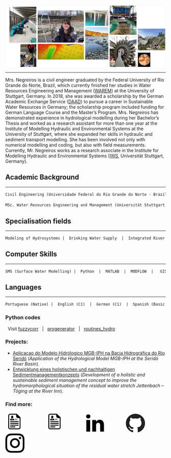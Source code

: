 ![Image](collage.png)


-----------------------------------------------------------------------------------------------------------
Mrs. Negreiros is a civil engineer graduated by the Federal University of Rio Grande do Norte, Brazil, which currently finished her studies in Water Resources Engineering and Management ([WAREM](https://www.warem.uni-stuttgart.de/)) at the University of Stuttgart, Germany. In 2018, she was awarded a scholarship by the German Academic Exchange Service ([DAAD](https://www.daad.de/en/)) to pursue a career in Sustainable Water Resources in Germany; the scholarship program included funding for German Language Course and the Master’s Program. Mrs. Negreiros has demonstrated experience in hydrological modelling during her Bachelor’s Thesis and worked as a research assistant for more than one year at the Institute of Modelling Hydraulic and Environmental Systems at the University of Stuttgart, where she expanded her skills in hydraulic and sediment transport modelling. She has been involved not only with numerical modelling and coding, but also with field measurements. Currently, Mr. Negreiros works as a research associate in the Institute for Modelling Hydraulic and Environmental Systems ([IWS](https://www.iws.uni-stuttgart.de/en/institute/), Universität Stuttgart, Germany).


## Academic Background
-----------------------------------------------------------------------------------------------------------
```markdown
Civil Engineering (Universidade Federal do Rio Grande do Norte - Brazil / University of Stuttgart - UK)

MSc. Water Resources Engineering and Management (Universität Stuttgart - Germany)
```

## Specialisation fields
-----------------------------------------------------------------------------------------------------------
```markdown
Modeling of Hydrosystems |  Drinking Water Supply  |  Integrated River Management  |  Flood Protection 
```

## Computer Skills
-----------------------------------------------------------------------------------------------------------
```markdown
SMS (Surface Water Modelling) |  Python  |  MATLAB  |  MODFLOW  |   GIS   |   AutoCAD   | Advanced Excel
```

## Languages
-----------------------------------------------------------------------------------------------------------
```markdown
Portuguese (Native) |  English (C1)  |  German (C1)  |  Spanish (Basic Knowledge)
```

### Python codes

&nbsp; Visit [fuzzycorr](https://beatriznegreiros.github.io/fuzzycorr/) &nbsp; | &nbsp; [progenerator](https://github.com/beatriznegreiros/progenerator) &nbsp; |  &nbsp; [routines_hydro](https://github.com/beatriznegreiros/routines_hydro)

### Projects:

- [Aplicacao do Modelo Hidrólogico MGB-IPH na Bacia Hidrográfica do Rio Seridó](https://s3-sa-east-1.amazonaws.com/abrh/Eventos/Trabalhos/60/PAP022622.pdf) (*Application of the Hydrological Model MGB-IPH at the Seridó River Basin*).
- [Entwicklung eines holistischen und nachhaltigen Sedimentmanagementkonzepts](https://www.iws.uni-stuttgart.de/institut/forschung/projekte/lww/va/20190701_Jettenbach_Sedimentmanagementkonzepts/) (*Development of a holistic and sustainable sediment management concept to improve the hydromorphological situation of the residual water stretch Jettenbach – Töging at the River Inn*).

### Find more:

[![Image](cv_logo_de.png)](https://documentcloud.adobe.com/link/review?uri=urn:aaid:scds:US:cd6d1544-2a35-4ca4-92b7-c134ecfe0d55)  &nbsp; &nbsp; &nbsp; &nbsp; &nbsp; &nbsp; &nbsp; &nbsp; [![Image](cv_logo_en.png)](https://documentcloud.adobe.com/link/review?uri=urn:aaid:scds:US:51ca5598-ab87-4ad3-b726-69bab7fd7cff) &nbsp; &nbsp; &nbsp; &nbsp; &nbsp; &nbsp; &nbsp; &nbsp; [![Image](linkedin_logo.png)](https://www.linkedin.com/in/beatriz-negreiros/) &nbsp; &nbsp; &nbsp; &nbsp; &nbsp; &nbsp; &nbsp; &nbsp; [![Image](github_logo.png)](https://github.com/beatriznegreiros) &nbsp; &nbsp; &nbsp; &nbsp; &nbsp; &nbsp; &nbsp; &nbsp; [![Image](instagram_logo.png)](https://www.instagram.com/beatriznegreiros/?hl=pt)

